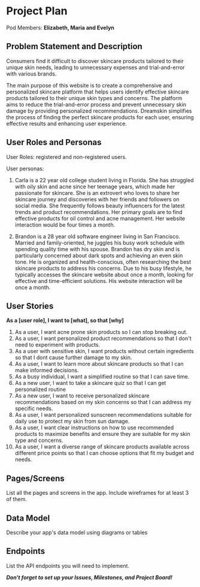 # Project Plan

Pod Members: **Elizabeth, Maria and Evelyn**

## Problem Statement and Description


Consumers find it difficult to discover skincare products tailored to their unique skin needs, leading to unnecessary expenses and trial-and-error with various brands. 

The main purpose of this website is to create a comprehensive and personalized skincare platform that helps users identify effective skincare products tailored to their unique skin types and concerns. The platform aims to reduce the trial-and-error process and prevent unnecessary skin damage by providing personalized recommendations. Dreamskin simplifies the process of finding the perfect skincare products for each user, ensuring effective results and enhancing user experience.

## User Roles and Personas

User Roles: registered and non-registered users.

User personas: 
1. Carla is a 22 year old college student living in Florida. She has struggled with oily skin and acne since her teenage years, which made her passionate for skincare. She is an extrovert who loves to share her skincare journey and discoveries with her friends and followers on social media. She frequently follows beauty influencers for the latest trends and product recommendations. Her primary goals are to find effective products for oil control and acne management. Her website interaction would be four times a month.

2. Brandon is a 28 year old software engineer living in San Francisco. Married and family-oriented, he juggles his busy work schedule with spending quality time with his spouse. Brandon has dry skin and is particularly concerned about dark spots and achieving an even skin tone. He is organized and health-conscious, often researching the best skincare products to address his concerns. Due to his busy lifestyle, he typically accesses the skincare website about once a month, looking for effective and time-efficient solutions. His website interaction will be once a month. 

## User Stories

 **As a [user role], I want to [what], so that [why]**

1. As a user, I want acne prone skin products so I can stop breaking out.
2. As a user, I want personalized product recommendations so that I don't need to experiment with products.
3. As a user with sensitive skin, I want products without certain ingredients so that I dont cause further damage to my skin.
4. As a user, I want to learn more about skincare products so that I can make informed decisions.
5. As a busy individual, I want a simplified routine so that I can save time.
6. As a new user, I want to take a skincare quiz so that I can get personalized routine
7. As a new user, I want to receive personalized  skincare recommendations based on my skin concerns so that I can address my specific needs.
8. As a user, I want personalized sunscreen recommendations suitable for daily use to protect my skin from sun damage.
9. As a user, I want clear instructions on how to use recommended products to maximize benefits and ensure they are suitable for my skin type and concerns. 
10. As a user, I want a diverse range of skincare products available across different price points so that I can choose options that fit my budget and needs.



## Pages/Screens

List all the pages and screens in the app. Include wireframes for at least 3 of them.

## Data Model

Describe your app's data model using diagrams or tables

## Endpoints

List the API endpoints you will need to implement.

***Don't forget to set up your Issues, Milestones, and Project Board!***
